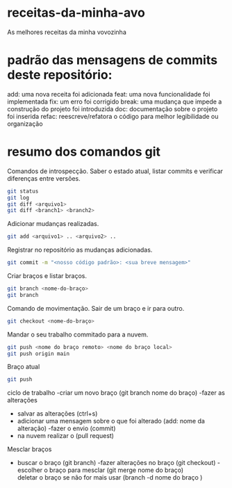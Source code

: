 # receitas-da-minha-avo
As melhores receitas da minha vovozinha

# padrão das mensagens de commits deste repositório:

add: uma nova receita foi adicionada
feat: uma nova funcionalidade foi implementada
fix: um erro foi corrigido
break: uma mudança que impede a construção do projeto foi introduzida
doc: documentação sobre o projeto foi inserida
refac: reescreve/refatora o código para melhor legibilidade ou organização

# resumo dos comandos git

Comandos de introspecção. Saber o estado atual, listar commits e verificar diferenças entre versões.

```bash
git status
git log
git diff <arquivo1>
git diff <branch1> <branch2>
```

Adicionar mudanças realizadas.

```bash
git add <arquivo1> .. <arquivo2> .. 
```

Registrar no repositório as mudanças adicionadas.
```bash
git commit -m "<nosso código padrão>: <sua breve mensagem>"
```

Criar braços e listar braços.
```bash
git branch <nome-do-braço>
git branch
```

Comando de movimentação. Sair de um braço e ir para outro.
```bash
git checkout <nome-do-braço>
```

Mandar o seu trabalho commitado para a nuvem.


```bash
git push <nome do braço remoto> <nome do braço local>
git push origin main
```

Braço atual
```bash
git push
```

ciclo de trabalho
-criar um novo braço (git branch nome do braço)
-fazer as alterações
- salvar as alterações (ctrl+s)
- adicionar uma mensagem sobre o que foi alterado (add: nome da alteração)
-fazer o envio (commit)
- na nuvem realizar o (pull request)

Mesclar braços 
- buscar o braço (git branch) 
-fazer alterações no braço (git checkout)
-escolher o braço para mesclar (git merge nome do braço)  
deletar o braço se não for mais usar (branch -d nome do braço )
 